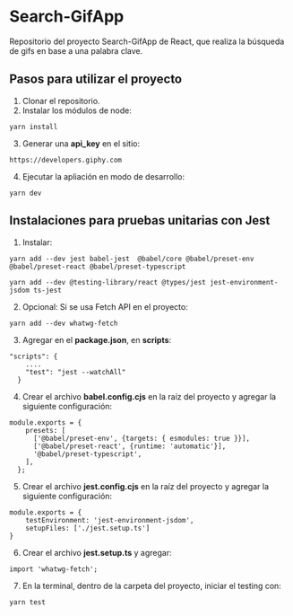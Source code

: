 # Search-GifApp

Repositorio del proyecto Search-GifApp de React, que  realiza la búsqueda de gifs en base a una palabra clave.

## Pasos para utilizar el proyecto
1. Clonar el repositorio.
2. Instalar los módulos de node: 
```
yarn install
```
3. Generar una __api_key__ en el sitio: 
```
https://developers.giphy.com
```
4. Ejecutar la apliación en modo de desarrollo:
```
yarn dev
```
## Instalaciones para pruebas unitarias con Jest

1. Instalar: 
```
yarn add --dev jest babel-jest  @babel/core @babel/preset-env @babel/preset-react @babel/preset-typescript
```
```
yarn add --dev @testing-library/react @types/jest jest-environment-jsdom ts-jest
```
2. Opcional: Si se usa Fetch API en el proyecto:
```
yarn add --dev whatwg-fetch
```

3. Agregar en el __package.json__, en __scripts__: 
```
"scripts": {
    ....
    "test": "jest --watchAll"
  }
```

4. Crear el archivo __babel.config.cjs__ en la raíz del proyecto y agregar la siguiente configuración: 
```
module.exports = {
    presets: [
      ['@babel/preset-env', {targets: { esmodules: true }}],
      ['@babel/preset-react', {runtime: 'automatic'}],
      '@babel/preset-typescript',
    ],
  };
```
5. Crear el archivo __jest.config.cjs__ en la raíz del proyecto y agregar la siguiente configuración: 
```
module.exports = {
    testEnvironment: 'jest-environment-jsdom',
    setupFiles: ['./jest.setup.ts']
}
```

6. Crear el archivo __jest.setup.ts__ y agregar: 
```
import 'whatwg-fetch';
```

7. En la terminal, dentro de la carpeta del proyecto, iniciar el testing con: 
```
yarn test
```



